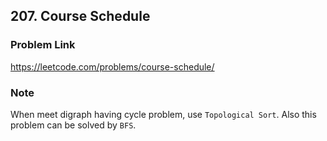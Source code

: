 ## 207. Course Schedule

### Problem Link 
https://leetcode.com/problems/course-schedule/

### Note
When meet digraph having cycle problem, use `Topological Sort`. 
Also this problem can be solved by `BFS`.
